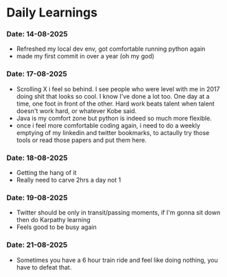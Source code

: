 # Daily Learnings
### Date: 14-08-2025
- Refreshed my local dev env, got comfortable running python again
- made my first commit in over a year (oh my god)
### Date: 17-08-2025
- Scrolling X i feel so behind. I see people who were level with me in 2017 doing shit that looks so cool. I know I've done a lot too. One day at a time, one foot in front of the other. Hard work beats talent when talent doesn't work hard, or whatever Kobe said.
- Java is my comfort zone but python is indeed so much more flexible.
- once i feel more comfortable coding again, i need to do a weekly emptying of my linkedin and twitter bookmarks, to actaully try those tools or read those papers and put them here.
### Date: 18-08-2025
- Getting the hang of it
- Really need to carve 2hrs a day not 1
### Date: 19-08-2025
- Twitter should be only in transit/passing moments, if I'm gonna sit down then do Karpathy learning
- Feels good to be busy again
### Date: 21-08-2025
- Sometimes you have a 6 hour train ride and feel like doing nothing, you have to defeat that.
